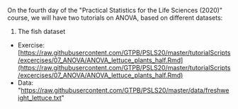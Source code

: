On the fourth day of the "Practical Statistics for the Life Sciences (2020)" course, we will have two tutorials on ANOVA, based on different datasets:

1) The fish dataset



- Exercise: [https://raw.githubusercontent.com/GTPB/PSLS20/master/tutorialScripts/excercises/07_ANOVA/ANOVA_lettuce_plants_half.Rmd](https://raw.githubusercontent.com/GTPB/PSLS20/master/tutorialScripts/excercises/07_ANOVA/ANOVA_lettuce_plants_half.Rmd)
- Data: "https://raw.githubusercontent.com/GTPB/PSLS20/master/data/freshweight_lettuce.txt"



